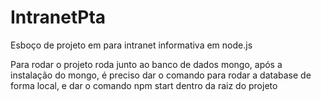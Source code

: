 # IntranetPta

Esboço de projeto em  para intranet informativa em node.js

Para rodar o projeto roda junto ao banco de dados mongo, após a instalação do mongo, é preciso dar o comando para rodar a database de forma local, e dar o comando npm start dentro da raiz do projeto
